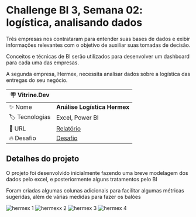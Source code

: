# Challenge BI 3, Semana 02: logística, analisando dados

Três empresas nos contrataram para entender suas bases de dados e exibir informações relevantes com o objetivo de auxiliar suas tomadas de decisão.

Conceitos e técnicas de BI serão utilizados para desenvolver um dashboard para cada uma das empresas.

A segunda empresa, Hermex, necessita analisar dados sobre a logística das entregas do seu negócio.

| :placard: Vitrine.Dev |     |
| -------------  | --- |
| :sparkles: Nome        | **Análise Logística Hermex**
| :label: Tecnologias | Excel, Power BI
| :rocket: URL         | [Relatório](https://app.powerbi.com/groups/me/reports/cf6877cc-c8d3-4241-9bf6-1ec0db315761/ReportSection?experience=power-bi)
| :fire: Desafio     | [Desafio](https://www.alura.com.br/challenges/bi-3/semana-02-logistica-dados)


## Detalhes do projeto

O projeto foi desenvolvido inicialmente fazendo uma breve modelagem dos dados pelo excel, e posteriormente alguns tratamentos pelo BI

Foram criadas algumas colunas adicionais para facilitar algumas métricas sugeridas, além de várias medidas para fazer os balões

![hermex 1](https://github.com/amluiz/Challenge-BI-Semana-2/assets/56764370/478883ab-c7a1-4102-9bc4-493930c04afa)
![hermexx 2](https://github.com/amluiz/Challenge-BI-Semana-2/assets/56764370/c5c814c0-80f2-4b2e-95a9-18fddac5c37b)
![hermex 3](https://github.com/amluiz/Challenge-BI-Semana-2/assets/56764370/b0267637-8c0b-42d7-8d05-d18c8af3d189)
![hermex 4](https://github.com/amluiz/Challenge-BI-Semana-2/assets/56764370/f5ef99bf-70c5-4326-a9a5-2fcca2b5a9f5)


